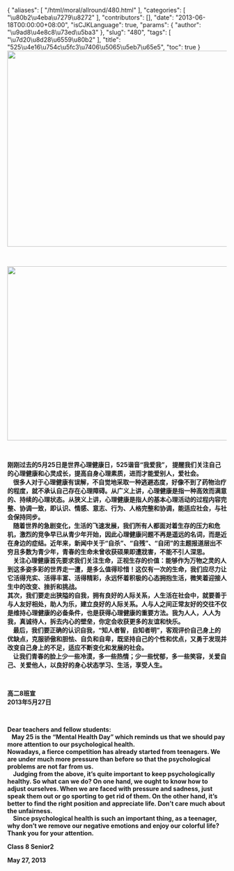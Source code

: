 {
    "aliases": [
        "/html/moral/allround/480.html"
    ],
    "categories": [
        "\u80b2\u4eba\u7279\u8272"
    ],
    "contributors": [],
    "date": "2013-06-18T00:00:00+08:00",
    "isCJKLanguage": true,
    "params": {
        "author": "\u9ad8\u4e8c8\u73ed\u5ba3"
    },
    "slug": "480",
    "tags": [
        "\u7d20\u8d28\u6559\u80b2"
    ],
    "title": "525\u4e16\u754c\u5fc3\u7406\u5065\u5eb7\u65e5",
    "toc": true
}
**<img
    src="https://cdn.tfls.online/mirror/full/588c4167e2b3ea273e4dec3180a1d1a7b3f87975.jpg"
    style="display:block;margin-left:auto;margin-right:auto;"
    decoding="async"
    fetchpriority="auto"
    loading="lazy"
    height="450"
    width="600"
/>**

 

**<img
    src="https://cdn.tfls.online/mirror/full/dbf3423414dcdf68cb38629e69ff85692b6736d0.jpg"
    style="display:block;margin-left:auto;margin-right:auto;"
    decoding="async"
    fetchpriority="auto"
    loading="lazy"
    height="400"
    width="600"
/>**

 

**刚刚过去的5月25日是世界心理健康日，525谐音“我爱我”， 提醒我们关注自己的心理健康和心灵成长，提高自身心理素质，进而才能爱别人，爱社会。  
    很多人对于心理健康有误解，不自觉地采取一种逃避态度，好像不到了药物治疗的程度，就不承认自己存在心理障碍。从广义上讲，心理健康是指一种高效而满意的、持续的心理状态。从狭义上讲，心理健康是指人的基本心理活动的过程内容完整、协调一致，即认识、情感、意志、行为、人格完整和协调，能适应社会，与社会保持同步。  
    随着世界的急剧变化，生活的飞速发展，我们所有人都面对着生存的压力和危机，激烈的竞争早已从青少年开始，因此心理健康问题不再是遥远的名词，而是近在身边的症结。近年来，新闻中关于“自杀”、“自残”、“自闭”的主题报道层出不穷且多数为青少年，青春的生命未曾收获硕果即遭戕害，不能不引人深思。  
    关注心理健康首先要求我们关注生命，正视生存的价值：能够作为万物之灵的人到这多姿多彩的世界走一遭，是多么值得珍惜！这仅有一次的生命，我们应尽力让它活得充实、活得丰富、活得精彩，永远怀着积极的心态拥抱生活，微笑着迎接人生中的改变、挫折和挑战。  
其次，我们要走出狭隘的自我，拥有良好的人际关系，人生活在社会中，就要善于与人友好相处，助人为乐，建立良好的人际关系。人与人之间正常友好的交往不仅是维持心理健康的必备条件，也是获得心理健康的重要方法。我为人人，人人为我，真诚待人，拆去内心的壁垒，你定会收获更多的友谊和快乐。  
    最后，我们要正确的认识自我，“知人者智，自知者明”，客观评价自己身上的优缺点，克服骄傲和胆怯、自负和自卑，既坚持自己的个性和优点，又勇于发现并改变自己身上的不足，适应不断变化和发展的社会。  
    让我们青春的脸上少一些冷漠，多一些热情；少一些忧郁，多一些笑容，关爱自己、关爱他人，以良好的身心状态学习、生活，享受人生。**

 

**高二8班宣  
2013年5月27日**

 

**Dear teachers and fellow students:  
   May 25 is the “Mental Health Day” which reminds us that we should pay more attention to our psychological health.  
Nowadays, a fierce competition has already started from teenagers. We are under much more pressure than before so that the psychological problems are not far from us.  
    Judging from the above, it’s quite important to keep psychologically healthy. So what can we do? On one hand, we ought to know how to adjust ourselves. When we are faced with pressure and sadness, just speak them out or go sporting to get rid of them. On the other hand, it’s better to find the right position and appreciate life. Don’t care much about the unfairness.   
    Since psychological health is such an important thing, as a teenager, why don’t we remove our negative emotions and enjoy our colorful life?   
Thank you for your attention.**

**Class 8 Senior2**

**May 27, 2013**

  

